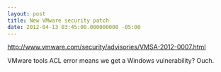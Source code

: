 ```yaml
---
layout: post
title: New VMware security patch
date: 2012-04-13 03:45:00.000000000 -05:00
---
```

http://www.vmware.com/security/advisories/VMSA-2012-0007.html

VMware tools ACL error means we get a Windows vulnerability? Ouch.
